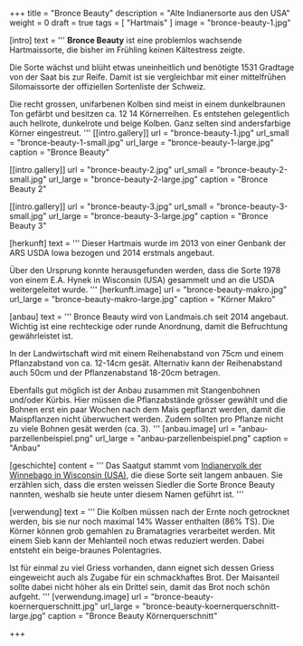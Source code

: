 +++
title = "Bronce Beauty"
description = "Alte Indianersorte aus den USA"
weight = 0
draft = true
tags = [ "Hartmais" ]
image = "bronce-beauty-1.jpg"

[intro]
  text = '''
**Bronce Beauty** ist eine problemlos wachsende Hartmaissorte, die bisher im Frühling keinen Kältestress zeigte.

Die Sorte wächst und blüht etwas uneinheitlich und benötigte 1531 Gradtage von der Saat bis zur Reife. Damit ist sie vergleichbar mit einer mittelfrühen Silomaissorte der offiziellen Sortenliste der Schweiz.

Die recht grossen, unifarbenen Kolben sind meist in einem dunkelbraunen Ton gefärbt und besitzen ca. 12 14 Körnerreihen. Es entstehen gelegentlich auch hellrote, dunkelrote und beige Kolben. Ganz selten sind andersfarbige Körner eingestreut.
'''
  [[intro.gallery]]
    url = "bronce-beauty-1.jpg"
    url_small = "bronce-beauty-1-small.jpg"
    url_large = "bronce-beauty-1-large.jpg"
    caption = "Bronce Beauty"

  [[intro.gallery]]
    url = "bronce-beauty-2.jpg"
    url_small = "bronce-beauty-2-small.jpg"
    url_large = "bronce-beauty-2-large.jpg"
    caption = "Bronce Beauty 2"

  [[intro.gallery]]
    url = "bronce-beauty-3.jpg"
    url_small = "bronce-beauty-3-small.jpg"
    url_large = "bronce-beauty-3-large.jpg"
    caption = "Bronce Beauty 3"


[herkunft]
  text = '''
Dieser Hartmais wurde im 2013 von einer Genbank der ARS USDA Iowa bezogen und 2014 erstmals angebaut.

Über den Ursprung konnte herausgefunden werden, dass die Sorte 1978 von einem E.A. Hynek in Wisconsin (USA) gesammelt und an die USDA weitergeleitet wurde.
'''
  [herkunft.image]
    url = "bronce-beauty-makro.jpg"
    url_large = "bronce-beauty-makro-large.jpg"
    caption = "Körner Makro"


[anbau]
  text = '''
Bronce Beauty wird von Landmais.ch seit 2014 angebaut. Wichtig ist eine rechteckige oder runde Anordnung, damit die Befruchtung gewährleistet ist.

In der Landwirtschaft wird mit einem Reihenabstand von 75cm und einem Pflanzabstand von ca. 12-14cm gesät. Alternativ kann der Reihenabstand auch 50cm und der Pflanzenabstand 18-20cm betragen.

Ebenfalls gut möglich ist der Anbau zusammen mit Stangenbohnen und/oder Kürbis. Hier müssen die Pflanzabstände grösser gewählt und die Bohnen erst ein paar Wochen nach dem Mais gepflanzt werden, damit die Maispflanzen nicht überwuchert werden. Zudem sollten pro Pflanze nicht zu viele Bohnen gesät werden (ca. 3).
'''
  [anbau.image]
    url = "anbau-parzellenbeispiel.png"
    url_large = "anbau-parzellenbeispiel.png"
    caption = "Anbau"


[geschichte]
  content = '''
Das Saatgut stammt vom [Indianervolk der Winnebago in Wisconsin (USA)](http://www.ars-grin.gov/cgi-bin/npgs/acc/display.pl?1016393), die diese Sorte seit langem anbauen. Sie erzählen sich, dass die ersten weissen Siedler die Sorte Bronce Beauty nannten, weshalb sie heute unter diesem Namen geführt ist.
'''


[verwendung]
  text = '''
Die Kolben müssen nach der Ernte noch getrocknet werden, bis sie nur noch maximal 14% Wasser enthalten (86% TS). Die Körner können grob gemahlen zu Bramatagries verarbeitet werden. Mit einem Sieb kann der Mehlanteil noch etwas reduziert werden. Dabei entsteht ein beige-braunes Polentagries.

Ist für einmal zu viel Griess vorhanden, dann eignet sich dessen Griess eingeweicht auch als Zugabe für ein schmackhaftes Brot. Der Maisanteil sollte dabei nicht höher als ein Drittel sein, damit das Brot noch schön aufgeht.
'''
  [verwendung.image]
    url = "bronce-beauty-koernerquerschnitt.jpg"
    url_large = "bronce-beauty-koernerquerschnitt-large.jpg"
    caption = "Bronce Beauty Körnerquerschnitt"

+++
